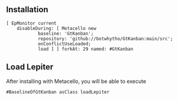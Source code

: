 
## Installation

```st
[ EpMonitor current
	disableDuring: [ Metacello new
			baseline: 'GtKanban';
			repository: 'github://botwhytho/GtKanban:main/src';
			onConflictUseLoaded;
			load ] ] forkAt: 29 named: #GtKanban
```

## Load Lepiter

After installing with Metacello, you will be able to execute

```
#BaselineOfGtKanban asClass loadLepiter
```
